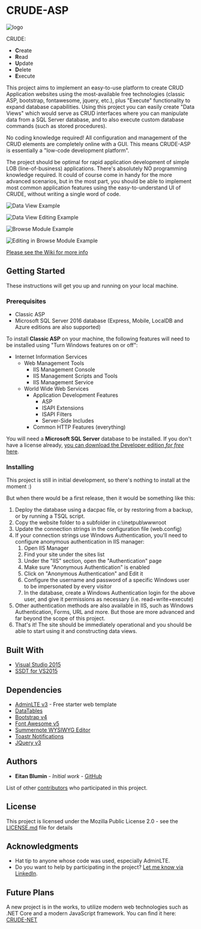
# CRUDE-ASP

![logo](docs/favicon.png "CRUDE ASP Logo")

CRUDE:

- **C**reate
- **R**ead
- **U**pdate
- **D**elete
- **E**xecute

This project aims to implement an easy-to-use platform to create CRUD Application websites using the most-available free technologies (classic ASP, bootstrap, fontawesome, jquery, etc.), plus "Execute" functionality to expand database capabilities.
Using this project you can easily create "Data Views" which would serve as CRUD interfaces where you can manipulate data from a SQL Server database, and to also execute custom database commands (such as stored procedures).

No coding knowledge required! All configuration and management of the CRUD elements are completely online with a GUI. This means CRUDE-ASP is essentially a "low-code development platform".

The project should be optimal for rapid application development of simple LOB (line-of-business) applications.
There's absolutely NO programming knowledge required.
It could of course come in handy for the more advanced scenarios, but in the most part, you should be able to implement most common application features using the easy-to-understand UI of CRUDE, without writing a single word of code.

![Data View Example](docs/images/crude_screenshot_nav.png "Featuring datatables with ajax, detail rows, row re-ordering, custom actions, column filters, and more")

![Data View Editing Example](docs/images/crude_screenshot_nav_edit.png "Editing an item in a Bootstrap Modal")

![Browse Module Example](docs/images/crude_screenshot_nav_browse.png "You can also view data in Browse Mode")

![Editing in Browse Module Example](docs/images/crude_screenshot_nav_browse_delete.png "You can also edit and delete data in Browse Mode")

[Please see the Wiki for more info](https://github.com/EitanBlumin/CRUDE-ASP/wiki)

## Getting Started

These instructions will get you up and running on your local machine.

### Prerequisites

- Classic ASP
- Microsoft SQL Server 2016 database (Express, Mobile, LocalDB and Azure editions are also supported)

To install **Classic ASP** on your machine, the following features will need to be installed using "Turn Windows features on or off":
- Internet Information Services
  - Web Management Tools
    - IIS Management Console
    - IIS Management Scripts and Tools
    - IIS Management Service
  - World Wide Web Services
    - Application Development Features
      - ASP
 	  - ISAPI Extensions
 	  - ISAPI Filters
 	  - Server-Side Includes
    - Common HTTP Features (everything)

You will need a **Microsoft SQL Server** database to be installed.
If you don't have a license already, [you can download the Developer edition *for free* here](https://www.microsoft.com/en-us/sql-server/sql-server-downloads).

### Installing

This project is still in initial development, so there's nothing to install at the moment :)

But when there would be a first release, then it would be something like this:

1. Deploy the database using a dacpac file, or by restoring from a backup, or by running a TSQL script.
2. Copy the website folder to a subfolder in c:\inetpub\wwwroot
3. Update the connection strings in the configuration file (web.config)
4. If your connection strings use Windows Authentication, you'll need to configure anonymous authentication in IIS manager:
    1. Open IIS Manager
    2. Find your site under the sites list
    3. Under the "IIS" section, open the "Authentication" page
    4. Make sure "Anonymous Authentication" is enabled
    5. Click on "Anonymous Authentication" and Edit it
    6. Configure the username and password of a specific Windows user to be impersonated by every visitor
    7. In the database, create a Windows Authentication login for the above user, and give it permissions as necessary (i.e. read+write+execute)
5. Other authentication methods are also available in IIS, such as Windows Authentication, Forms, URL and more. But those are more advanced and far beyond the scope of this project.
6. That's it! The site should be immediately operational and you should be able to start using it and constructing data views.

## Built With

* [Visual Studio 2015](https://visualstudio.microsoft.com/vs/older-downloads/)
* [SSDT for VS2015](https://docs.microsoft.com/en-us/sql/ssdt/previous-releases-of-sql-server-data-tools-ssdt-and-ssdt-bi)

## Dependencies

* [AdminLTE v3](https://adminlte.io/) - Free starter web template
* [DataTables](https://www.datatables.net/)
* [Bootstrap v4](http://getbootstrap.com)
* [Font Awesome v5](https://www.fontawesome.com)
* [Summernote WYSIWYG Editor](https://summernote.org/)
* [Toastr Notifications](https://github.com/CodeSeven/toastr)
* [JQuery v3](https://jquery.com/)

## Authors

* **Eitan Blumin** - *Initial work* - [GitHub](https://github.com/EitanBlumin)

List of other [contributors](https://github.com/EitanBlumin/CRUDE-ASP/graphs/contributors) who participated in this project.

## License

This project is licensed under the Mozilla Public License 2.0 - see the [LICENSE.md](https://github.com/EitanBlumin/CRUDE-ASP/blob/master/LICENSE) file for details

## Acknowledgments

* Hat tip to anyone whose code was used, especially AdminLTE.
* Do you want to help by participating in the project? [Let me know via LinkedIn](https://www.linkedin.com/in/eitanblumin).

## Future Plans

A new project is in the works, to utilize modern web technologies such as .NET Core and a modern JavaScript framework.
You can find it here: [CRUDE-NET](https://github.com/EitanBlumin/CRUDE-NET)
